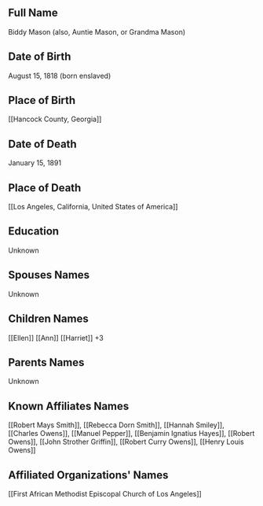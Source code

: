 ## Full Name
Biddy Mason (also, Auntie Mason, or Grandma Mason)

## Date of Birth
August 15, 1818 (born enslaved)

## Place of Birth
[[Hancock County, Georgia]]

## Date of Death
January 15, 1891

## Place of Death
[[Los Angeles, California, United States of America]]

## Education
Unknown

## Spouses Names
Unknown

## Children Names
[[Ellen]]
[[Ann]]
[[Harriet]]
+3

## Parents Names
Unknown

## Known Affiliates Names
[[Robert Mays Smith]], [[Rebecca Dorn Smith]], [[Hannah Smiley]], [[Charles Owens]], [[Manuel Pepper]], [[Benjamin Ignatius Hayes]], [[Robert Owens]], [[John Strother Griffin]], [[Robert Curry Owens]], [[Henry Louis Owens]]

## Affiliated Organizations' Names
[[First African Methodist Episcopal Church of Los Angeles]]
